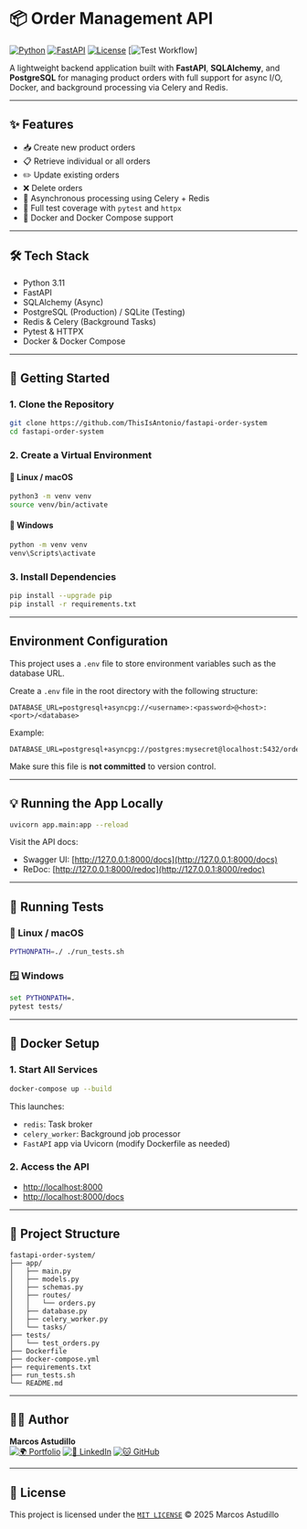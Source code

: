 # 📦 Order Management API

[![Python](https://img.shields.io/badge/Python-3.11-blue.svg)](https://www.python.org/downloads/release/python-3110/)
[![FastAPI](https://img.shields.io/badge/FastAPI-0.95+-green.svg)](https://fastapi.tiangolo.com/)
[![License](https://img.shields.io/badge/License-MIT-yellow.svg)](LICENSE)
[![Test Workflow](https://github.com/ThisIsAntonio/fastapi-order-system/actions/workflows/test.yml/badge.svg)]


A lightweight backend application built with **FastAPI**, **SQLAlchemy**, and **PostgreSQL** for managing product orders with full support for async I/O, Docker, and background processing via Celery and Redis.

---

## ✨ Features

- 📥 Create new product orders
- 📋 Retrieve individual or all orders
- ✏️ Update existing orders
- ❌ Delete orders
- 🔁 Asynchronous processing using Celery + Redis
- 🧪 Full test coverage with `pytest` and `httpx`
- 🐳 Docker and Docker Compose support

---

## 🛠️ Tech Stack

- Python 3.11
- FastAPI
- SQLAlchemy (Async)
- PostgreSQL (Production) / SQLite (Testing)
- Redis & Celery (Background Tasks)
- Pytest & HTTPX
- Docker & Docker Compose

---

## 🚀 Getting Started

### 1. Clone the Repository

```bash
git clone https://github.com/ThisIsAntonio/fastapi-order-system
cd fastapi-order-system
```

### 2. Create a Virtual Environment

#### 🔷 Linux / macOS

```bash
python3 -m venv venv
source venv/bin/activate
```

#### 🔶 Windows

```cmd
python -m venv venv
venv\Scripts\activate
```

### 3. Install Dependencies

```bash
pip install --upgrade pip
pip install -r requirements.txt
```

---

## Environment Configuration

This project uses a `.env` file to store environment variables such as the database URL.

Create a `.env` file in the root directory with the following structure:

```env
DATABASE_URL=postgresql+asyncpg://<username>:<password>@<host>:<port>/<database>
```

Example:

```env
DATABASE_URL=postgresql+asyncpg://postgres:mysecret@localhost:5432/orders_db
```

Make sure this file is **not committed** to version control.

---

## 💡 Running the App Locally

```bash
uvicorn app.main:app --reload
```

Visit the API docs:

- Swagger UI: [http://127.0.0.1:8000/docs](http://127.0.0.1:8000/docs)
- ReDoc: [http://127.0.0.1:8000/redoc](http://127.0.0.1:8000/redoc)

---

## 🧪 Running Tests

### 🐧 Linux / macOS

```bash
PYTHONPATH=./ ./run_tests.sh
```

### 🪟 Windows

```cmd
set PYTHONPATH=.
pytest tests/
```

---

## 🐳 Docker Setup

### 1. Start All Services

```bash
docker-compose up --build
```

This launches:

- `redis`: Task broker
- `celery_worker`: Background job processor
- `FastAPI` app via Uvicorn (modify Dockerfile as needed)

### 2. Access the API

- [http://localhost:8000](http://localhost:8000)
- [http://localhost:8000/docs](http://localhost:8000/docs)

---

## 📂 Project Structure

```
fastapi-order-system/
├── app/
│   ├── main.py
│   ├── models.py
│   ├── schemas.py
│   ├── routes/
│   │   └── orders.py
│   ├── database.py
│   ├── celery_worker.py
│   └── tasks/
├── tests/
│   └── test_orders.py
├── Dockerfile
├── docker-compose.yml
├── requirements.txt
├── run_tests.sh
└── README.md
```

---

## 👨‍💻 Author

**Marcos Astudillo**  
[![🌍 Portfolio](https://img.shields.io/badge/Website-marcosastudillo.com-blueviolet?style=for-the-badge&logo=google-chrome)](https://www.marcosastudillo.com)
[![💼 LinkedIn](https://img.shields.io/badge/LinkedIn-Marcos%20Astudillo-blue?style=for-the-badge&logo=linkedin)](https://www.linkedin.com/in/marcos-antonio-astudillo-carrasco)
[![🐱 GitHub](https://img.shields.io/badge/GitHub-ThisIsAntonio-181717?style=for-the-badge&logo=github)](https://github.com/ThisIsAntonio)


---

## 📄 License

This project is licensed under the [`MIT LICENSE`](LICENSE) © 2025 Marcos Astudillo